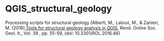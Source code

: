 # QGIS_structural_geology

Processing scripts for structural geology (Alberti, M., Laloux, M., & Zanieri, M. (2016),[Tools for structural geology analysis in QGIS](http://rendiconti.socgeol.it/244/fulltext.html?ida=2964), Rend. Online Soc. Geol. It., Vol. 39 , pp. 55-59, (doi: 10.3301/ROL.2016.46)


